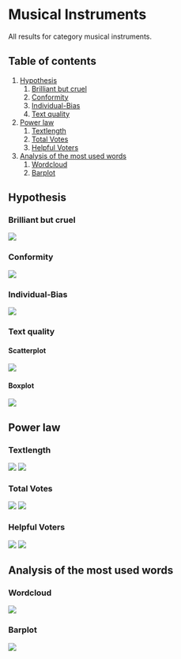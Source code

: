 # Musical Instruments

All results for category musical instruments.

##  Table of contents

1. [Hypothesis](#hypothesis)
    1. [Brilliant but cruel](#brilliant-but-cruel)
    2. [Conformity](#conformity)
    3. [Individual-Bias](#individual-bias)
    4. [Text quality](#text-quality)
2. [Power law](#power-law)
    1. [Textlength](#textlength)
    2. [Total Votes](#total-votes)
    3. [Helpful Voters](#helpful-voters)
3. [Analysis of the most used words](#analysis-of-the-most-used-words)
    1. [Wordcloud](#wordcloud)    
    2. [Barplot](#barplot)

## Hypothesis

### Brilliant but cruel
![](./brilliantButCruelMusicalInstruments.gif)

### Conformity
![](./conformityMusicalInstruments.gif)

### Individual-Bias
![](./individualBiasMusicalInstruments.gif)

### Text quality

#### Scatterplot
![](./scatterPlotwordcountMusicalInstruments.gif)

#### Boxplot
![](./textQualityBoxplotMusicalInstruments.gif)


## Power law

### Textlength
![](./c_compareWordcountToOccurence_MusicalInstruments.gif)
![](./c_powerlawWordcount_MusicalInstruments.gif)

### Total Votes
![](./b_compareVotersToOccurence_MusicalInstruments.gif)
![](./b_powerlawVoters_MusicalInstruments.gif)

### Helpful Voters
![](./a_comparehelpfulVotersToOccurence_MusicalInstruments.gif)
![](./a_powerlawHelpfulVoters_MusicalInstruments.gif)

## Analysis of the most used words

### Wordcloud
![](./plotWordcloudEvaluationMusicalInstruments.png)

### Barplot
![](./plotWordfrequencyEvaluationMusicalInstruments.png)



